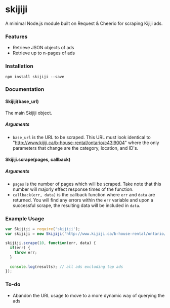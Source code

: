 # skijiji
A minimal Node.js module built on Request & Cheerio for scraping Kijiji ads.

### Features
- Retrieve JSON objects of ads
- Retrieve up to n-pages of ads

### Installation
```
npm install skijiji --save
```

### Documentation
#### Skijiji(base_url)
The main Skijiji object.

##### Arguments
- ```base_url``` is the URL to be scraped. This URL must look identical to "http://www.kijiji.ca/b-house-rental/ontario/c43l9004" where the only parameters that change are the category, location, and ID's.

#### Skijiji.scrape(pages, callback)

##### Arguments
- ```pages``` is the number of pages which will be scraped. Take note that this number will majorly effect response times of the function.
- ```callback(err, data)``` is the callback function where ```err``` and ```data``` are returned. You will find any errors within the ```err``` variable and upon a successful scrape, the resulting data will be included in ```data```.

### Example Usage
```javascript
var Skijiji = require('skijiji');
var skijiji = new Skijiji('http://www.kijiji.ca/b-house-rental/ontario/c43l9004');

skijiji.scrape(10, function(err, data) {
  if(err) {
    throw err;
  }
  
  console.log(results); // all ads excluding top ads
});
```

### To-do
- Abandon the URL usage to move to a more dynamic way of querying the ads
